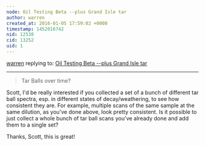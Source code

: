 ```yaml
---
node: Oil Testing Beta --plus Grand Isle tar
author: warren
created_at: 2016-01-05 17:59:02 +0000
timestamp: 1452016742
nid: 12538
cid: 13252
uid: 1
---
```




[warren](../profile/warren) replying to: [Oil Testing Beta --plus Grand Isle tar](../notes/eustatic/12-22-2015/oil-testing-beta-plus-grand-isle-tar)

----
> Tar Balls over time? 

Scott, I'd be really interested if you collected a set of a bunch of different tar ball spectra, esp. in different states of decay/weathering, to see how consistent they are. For example, multiple scans of the same sample at the same dilution, as you've done above, look pretty consistent. Is it possible to just collect a whole bunch of tar ball scans you've already done and add them to a single set?

Thanks, Scott, this is great!